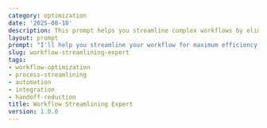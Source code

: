 ```yaml
---
category: optimization
date: '2025-08-18'
description: This prompt helps you streamline complex workflows by eliminating unnecessary steps, automating repetitive tasks, and creating smooth handoffs between teams or systems.
layout: prompt
prompt: "I'll help you streamline your workflow for maximum efficiency. Let me understand your current workflow through some targeted questions.\n\nFirst, describe your workflow:\n- What's the workflow you want to streamline?\n- What triggers the workflow to start?\n- What's the desired end result?\n- How many people/systems are involved?\n\nLet me map the current process:\n- Can you list the main steps in order?\n- Where are the handoffs between people/systems?\n- Which steps take the longest?\n- Where do errors or delays typically occur?\n- Are there any approval bottlenecks?\n\nNow, let's identify improvement opportunities:\n- Which steps feel unnecessary or redundant?\n- What's currently done manually that could be automated?\n- Are there parallel paths that could reduce total time?\n- What tools/systems do you currently use?\n- What's your budget for new tools or automation?\n\nBased on your workflow, I'll deliver:\n\n1. **Current State Analysis**\n   - Visual workflow diagram\n   - Time and effort per step\n   - Bottleneck identification\n   - Redundancy and waste analysis\n\n2. **Streamlined Workflow Design**\n   - Optimized process flow\n   - Steps to eliminate or combine\n   - Parallel processing opportunities\n   - Automation recommendations\n   - Integration points\n\n3. **Implementation Roadmap**\n   - Week 1: Quick process fixes\n   - Week 2-4: Tool implementation\n   - Month 2: Automation rollout\n   - Month 3: Full optimization\n\n4. **Technology Stack**\n   - Recommended tools/platforms\n   - Integration requirements\n   - Automation possibilities\n   - Cost-benefit analysis\n\n5. **Change Management Plan**\n   - Training requirements\n   - Transition strategy\n   - Communication plan\n   - Success metrics\n\nReady to map your current workflow?"
slug: workflow-streamlining-expert
tags:
- workflow-optimization
- process-streamlining
- automation
- integration
- handoff-reduction
title: Workflow Streamlining Expert
version: 1.0.0
---
```

